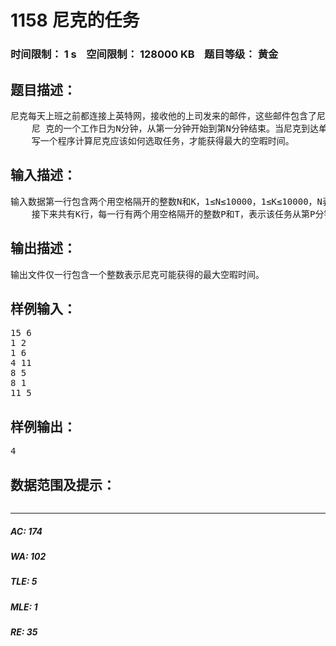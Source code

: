 # 1158 尼克的任务   
### 时间限制： 1 s&nbsp;&nbsp;&nbsp;&nbsp;空间限制： 128000 KB&nbsp;&nbsp;&nbsp;&nbsp;题目等级： 黄金  
## 题目描述：  

<pre>
尼克每天上班之前都连接上英特网，接收他的上司发来的邮件，这些邮件包含了尼克主管的部门当天要完成的全部任务，每个任务由一个开始时刻与一个持续时间构成。  
    尼 克的一个工作日为N分钟，从第一分钟开始到第N分钟结束。当尼克到达单位后他就开始干活。如果在同一时刻有多个任务需要完成，尼克可以任选其中的一个来 做，而其余的则由他的同事完成，反之如果只有一个任务，则该任务必需由尼克去写成，假如某些任务开始时刻尼克正在工作，则这些任务也由尼克的同事完成。如 果某任务于第P分钟开始，持续时间为T分钟，则该任务将在第P+T-1分钟结束。  
    写一个程序计算尼克应该如何选取任务，才能获得最大的空暇时间。
</pre>
  
  
## 输入描述：  

<pre>
输入数据第一行包含两个用空格隔开的整数N和K，1≤N≤10000，1≤K≤10000，N表示尼克的工作时间，单位为分，K表示任务总数。  
    接下来共有K行，每一行有两个用空格隔开的整数P和T，表示该任务从第P分钟开始，持续时间为T分钟，其中1≤P≤N，1≤P+T-1≤N。
</pre>
  
  
## 输出描述：  

<pre>
输出文件仅一行包含一个整数表示尼克可能获得的最大空暇时间。
</pre>
  
  
## 样例输入：  

<pre>
15 6  
1 2  
1 6  
4 11  
8 5  
8 1  
11 5
</pre>
  
  
## 样例输出：  

<pre>
4
</pre>
  
  
## 数据范围及提示：  

<pre>
</pre>
  
  
***  

##### AC: 174  
##### WA: 102  
##### TLE: 5  
##### MLE: 1  
##### RE: 35  
